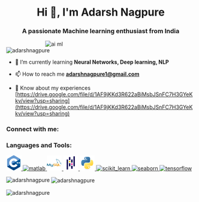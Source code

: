 <h1 align="center">Hi 👋, I'm Adarsh Nagpure</h1>
<h3 align="center">A passionate Machine learning enthusiast from India</h3>

<img align="right" alt="ai ml" width="400" src="https://res.cloudinary.com/dgofwp0my/images/q_100/f_auto,q_auto/w_650,h_366/v1505907556/dra_172_artifical_intelligence_change_energy_jynxp2/dra_172_artifical_intelligence_change_energy_jynxp2.gif">

<p align="left"> <img src="https://komarev.com/ghpvc/?username=adarshnagpure&label=Profile%20views&color=0e75b6&style=flat" alt="adarshnagpure" /> </p>

- 🌱 I’m currently learning **Neural Networks, Deep learning, NLP**

- 📫 How to reach me **adarshnagpure1@gmail.com**

- 📄 Know about my experiences [https://drive.google.com/file/d/1AF9jKKd3R622aBiMsbJSnFC7H3GYeKkv/view?usp=sharing](https://drive.google.com/file/d/1AF9jKKd3R622aBiMsbJSnFC7H3GYeKkv/view?usp=sharing)

<h3 align="left">Connect with me:</h3>
<p align="left">
</p>

<h3 align="left">Languages and Tools:</h3>
<p align="left"> <a href="https://www.w3schools.com/cpp/" target="_blank" rel="noreferrer"> <img src="https://raw.githubusercontent.com/devicons/devicon/master/icons/cplusplus/cplusplus-original.svg" alt="cplusplus" width="40" height="40"/> </a> <a href="https://www.mathworks.com/" target="_blank" rel="noreferrer"> <img src="https://upload.wikimedia.org/wikipedia/commons/2/21/Matlab_Logo.png" alt="matlab" width="40" height="40"/> </a> <a href="https://www.mysql.com/" target="_blank" rel="noreferrer"> <img src="https://raw.githubusercontent.com/devicons/devicon/master/icons/mysql/mysql-original-wordmark.svg" alt="mysql" width="40" height="40"/> </a> <a href="https://pandas.pydata.org/" target="_blank" rel="noreferrer"> <img src="https://raw.githubusercontent.com/devicons/devicon/2ae2a900d2f041da66e950e4d48052658d850630/icons/pandas/pandas-original.svg" alt="pandas" width="40" height="40"/> </a> <a href="https://www.python.org" target="_blank" rel="noreferrer"> <img src="https://raw.githubusercontent.com/devicons/devicon/master/icons/python/python-original.svg" alt="python" width="40" height="40"/> </a> <a href="https://scikit-learn.org/" target="_blank" rel="noreferrer"> <img src="https://upload.wikimedia.org/wikipedia/commons/0/05/Scikit_learn_logo_small.svg" alt="scikit_learn" width="40" height="40"/> </a> <a href="https://seaborn.pydata.org/" target="_blank" rel="noreferrer"> <img src="https://seaborn.pydata.org/_images/logo-mark-lightbg.svg" alt="seaborn" width="40" height="40"/> </a> <a href="https://www.tensorflow.org" target="_blank" rel="noreferrer"> <img src="https://www.vectorlogo.zone/logos/tensorflow/tensorflow-icon.svg" alt="tensorflow" width="40" height="40"/> </a> </p>

<p><img align="left" src="https://github-readme-stats.vercel.app/api/top-langs?username=adarshnagpure&show_icons=true&locale=en&layout=compact" alt="adarshnagpure" /></p>

<p>&nbsp;<img align="center" src="https://github-readme-stats.vercel.app/api?username=adarshnagpure&show_icons=true&locale=en" alt="adarshnagpure" /></p>

<p><img align="center" src="https://github-readme-streak-stats.herokuapp.com/?user=adarshnagpure&" alt="adarshnagpure" /></p>
